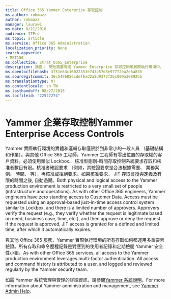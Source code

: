 ```yaml
---
title: Office 365 Yammer Enterprise 存取控制
ms.author: robmazz
author: robmazz
manager: laurawi
ms.date: 8/21/2018
audience: ITPro
ms.topic: article
ms.service: Office 365 Administration
localization_priority: None
search.appverid:
- MET150
ms.collection: Strat_O365_Enterprise
description: 摘要： 簡短摘要有關 Yammer Enterprise 存取控制項實際執行環境中。
ms.openlocfilehash: 3f51e63c16022353e743b57d8e977f2ea2e6a835
ms.sourcegitcommit: 36c5466056cdef6ad2a8d9372f2bc009a30892bb
ms.translationtype: MT
ms.contentlocale: zh-TW
ms.lasthandoff: 08/27/2018
ms.locfileid: "22527274"
---
```

# <a name="yammer-enterprise-access-controls"></a><span data-ttu-id="6b07c-103">Yammer 企業存取控制</span><span class="sxs-lookup"><span data-stu-id="6b07c-103">Yammer Enterprise Access Controls</span></span> 

<span data-ttu-id="6b07c-p101">Yammer 實際執行環境的實體和邏輯存取僅限於到非常小的一段人員 （基礎結構和作業）。與其他 Office 365 工程師，Yammer 工程師有零出位置的存取權的客戶資料。必須使用類似 Lockbox、 核准型剛剛-時間存取控制系統要求存取和核准者數目有限。核准者確認要求 （例如，其驗證要求是合法根據需要、 業務案例、 時間、 等），再核准或拒絕要求。如果核准要求、 JIT 存取會授與定義及有限的時間之後, 自動過期。</span><span class="sxs-lookup"><span data-stu-id="6b07c-p101">Both physical and logical access to the Yammer production environment is restricted to a very small set of people (infrastructure and operations). As with other Office 365 engineers, Yammer engineers have zero standing access to Customer Data. Access must be requested using an approval-based just-in-time access control system similar to Lockbox, and there is a limited number of approvers. Approvers verify the request (e.g., they verify whether the request is legitimate based on need, business case, time, etc.), and then approve or deny the request. If the request is approved, JIT access is granted for a defined and limited time, after which it automatically expires.</span></span> 

<span data-ttu-id="6b07c-p102">與其他 Office 365 服務，Yammer 實際執行環境的所有存取如何都運用多重要素驗證。所有存取和命令歷程記錄是對應到的使用者記錄和定期檢閱 Yammer 安全性小組。</span><span class="sxs-lookup"><span data-stu-id="6b07c-p102">As with other Office 365 services, all access to the Yammer production environment leverages multi-factor authentication. All access and command history is attributed to a user, and logged and reviewed regularly by the Yammer security team.</span></span>

<span data-ttu-id="6b07c-111">如需 Yammer 系統管理與管理的詳細資訊，請參閱[Yammer 系統說明](https://support.office.com/article/yammer-–-admin-help-e1464355-1f97-49ac-b2aa-dd320b179dbe?ui=en-US&rs=en-US&ad=US)。</span><span class="sxs-lookup"><span data-stu-id="6b07c-111">For more information about Yammer administration and management, see [Yammer Admin Help](https://support.office.com/article/yammer-–-admin-help-e1464355-1f97-49ac-b2aa-dd320b179dbe?ui=en-US&rs=en-US&ad=US).</span></span>